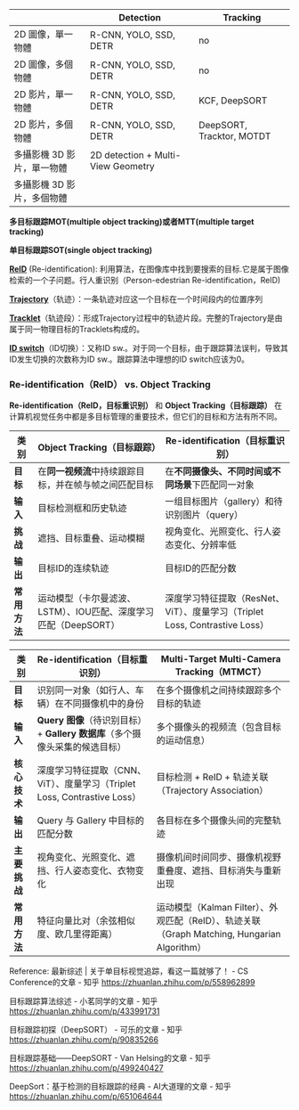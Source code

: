 


|                 | Detection                          | Tracking                  |
| --------------- | ---------------------------------- | ------------------------- |
| 2D 圖像，單一物體      | R-CNN, YOLO, SSD, DETR             | no                        |
| 2D 圖像，多個物體      | R-CNN, YOLO, SSD, DETR             | no                        |
| 2D 影片，單一物體      | R-CNN, YOLO, SSD, DETR             | KCF, DeepSORT             |
| 2D 影片，多個物體      | R-CNN, YOLO, SSD, DETR             | DeepSORT, Tracktor, MOTDT |
| 多攝影機 3D 影片，單一物體 | 2D detection + Multi-View Geometry |                           |
| 多攝影機 3D 影片，多個物體 |                                    |                           |



**多目标跟踪MOT(multiple object tracking)或者MTT(multiple target tracking)**

**单目标跟踪SOT(single object tracking)**

**[ReID](https://zhida.zhihu.com/search?content_id=179731255&content_type=Article&match_order=1&q=ReID&zhida_source=entity)** (Re-identification): 利用算法，在图像库中找到要搜索的目标.它是属于图像检索的一个子问题。行人重识别（Person-edestrian Re-identification，ReID)

**[Trajectory](https://zhida.zhihu.com/search?content_id=179731255&content_type=Article&match_order=1&q=Trajectory&zhida_source=entity)**（轨迹）：一条轨迹对应这一个目标在一个时间段内的位置序列

**[Tracklet](https://zhida.zhihu.com/search?content_id=179731255&content_type=Article&match_order=1&q=Tracklet&zhida_source=entity)**（轨迹段）：形成Trajectory过程中的轨迹片段。完整的Trajectory是由属于同一物理目标的Tracklets构成的。

**[ID switch](https://zhida.zhihu.com/search?content_id=179731255&content_type=Article&match_order=1&q=ID+switch&zhida_source=entity)**（ID切换）：又称ID sw.。对于同一个目标，由于跟踪算法误判，导致其ID发生切换的次数称为ID sw.。跟踪算法中理想的ID switch应该为0。

### Re-identification（ReID） vs. Object Tracking

**Re-identification（ReID，目标重识别）** 和 **Object Tracking（目标跟踪）** 在计算机视觉任务中都是多目标管理的重要技术，但它们的目标和方法有所不同。

|**类别**|**Object Tracking（目标跟踪）**|**Re-identification（目标重识别）**|
|---|---|---|
|**目标**|在**同一视频流**中持续跟踪目标，并在帧与帧之间匹配目标|在**不同摄像头、不同时间或不同场景**下匹配同一对象|
|**输入**|目标检测框和历史轨迹|一组目标图片（gallery）和待识别图片（query）|
|**挑战**|遮挡、目标重叠、运动模糊|视角变化、光照变化、行人姿态变化、分辨率低|
|**输出**|目标ID的连续轨迹|目标ID的匹配分数|
|**常用方法**|运动模型（卡尔曼滤波、LSTM）、IOU匹配、深度学习匹配（DeepSORT）|深度学习特征提取（ResNet、ViT）、度量学习（Triplet Loss, Contrastive Loss）|

|**类别**|**Re-identification（目标重识别）**|**Multi-Target Multi-Camera Tracking（MTMCT）**|
|---|---|---|
|**目标**|识别同一对象（如行人、车辆）在不同摄像机中的身份|在多个摄像机之间持续跟踪多个目标的轨迹|
|**输入**|**Query 图像**（待识别目标） + **Gallery 数据库**（多个摄像头采集的候选目标）|多个摄像头的视频流（包含目标的运动信息）|
|**核心技术**|深度学习特征提取（CNN、ViT）、度量学习（Triplet Loss, Contrastive Loss）|目标检测 + ReID + 轨迹关联（Trajectory Association）|
|**输出**|Query 与 Gallery 中目标的匹配分数|各目标在多个摄像头间的完整轨迹|
|**主要挑战**|视角变化、光照变化、遮挡、行人姿态变化、衣物变化|摄像机间时间同步、摄像机视野重叠度、遮挡、目标消失与重新出现|
|**常用方法**|特征向量比对（余弦相似度、欧几里得距离）|运动模型（Kalman Filter）、外观匹配（ReID）、轨迹关联（Graph Matching, Hungarian Algorithm）|



Reference:
最新综述 | 关于单目标视觉追踪，看这一篇就够了！ - CS Conference的文章 - 知乎
https://zhuanlan.zhihu.com/p/558962899

目标跟踪算法综述 - 小茗同学的文章 - 知乎
https://zhuanlan.zhihu.com/p/433991731

目标跟踪初探（DeepSORT） - 可乐的文章 - 知乎
https://zhuanlan.zhihu.com/p/90835266

目标跟踪基础——DeepSORT - Van Helsing的文章 - 知乎
https://zhuanlan.zhihu.com/p/499240427

DeepSort：基于检测的目标跟踪的经典 - AI大道理的文章 - 知乎
https://zhuanlan.zhihu.com/p/651064644


